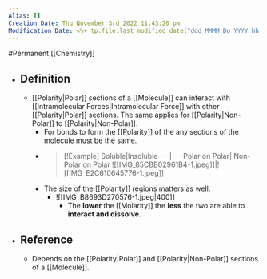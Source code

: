 ```yaml
---
Alias: []
Creation Date: Thu November 3rd 2022 11:43:20 pm 
Modification Date: <%+ tp.file.last_modified_date("ddd MMMM Do YYYY hh:mm:ss a") %>
---
```

#Permanent [[Chemistry]]

- ## Definition
	- [[Polarity|Polar]] sections of a [[Molecule]] can interact with [[Intramolecular Forces|Intramolecular Force]] with other [[Polarity|Polar]] sections. The same applies for [[Polarity|Non-Polar]] to [[Polarity|Non-Polar]].
		- For bonds to form the [[Polarity]] of the any sections of the molecule must be the same.
		- > [!Example]
		  > Soluble|Insoluble
		  > ---|---
		  > Polar on Polar| Non-Polar on Polar
		  > ![[IMG_85CBB02961B4-1.jpeg]]|![[IMG_E2C610645776-1.jpeg]]
		- The size of the [[Polarity]] regions matters as well.
			- ![[IMG_B8693D270576-1.jpeg|400]]
				- The **lower** the [[Molarity]] the **less** the two are able to **interact and dissolve**.
- ## Reference
	- Depends on the [[Polarity|Polar]] and [[Polarity|Non-Polar]] sections of a [[Molecule]].